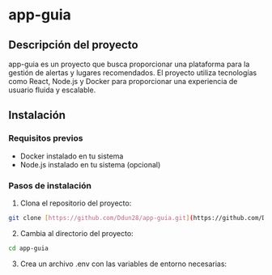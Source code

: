 # app-guia

## Descripción del proyecto

app-guia es un proyecto que busca proporcionar una plataforma para la gestión de alertas y lugares recomendados. El proyecto utiliza tecnologías como React, Node.js y Docker para proporcionar una experiencia de usuario fluida y escalable.

## Instalación

### Requisitos previos

* Docker instalado en tu sistema
* Node.js instalado en tu sistema (opcional)

### Pasos de instalación

1. Clona el repositorio del proyecto:
```bash
git clone [https://github.com/Ddun28/app-guia.git](https://github.com/Ddun28/app-guia.git)
```
2. Cambia al directorio del proyecto:

```bash
cd app-guia
```

3. Crea un archivo .env con las variables de entorno necesarias:
